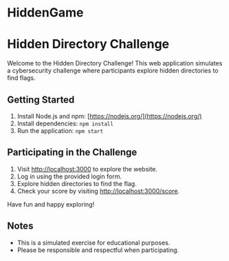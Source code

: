 # HiddenGame
# Hidden Directory Challenge

Welcome to the Hidden Directory Challenge! This web application simulates a cybersecurity challenge where participants explore hidden directories to find flags.

## Getting Started

1. Install Node.js and npm: [https://nodejs.org/](https://nodejs.org/)
2. Install dependencies: `npm install`
3. Run the application: `npm start`

## Participating in the Challenge

1. Visit [http://localhost:3000](http://localhost:3000) to explore the website.
2. Log in using the provided login form.
3. Explore hidden directories to find the flag.
4. Check your score by visiting [http://localhost:3000/score](http://localhost:3000/score).

Have fun and happy exploring!

## Notes

- This is a simulated exercise for educational purposes.
- Please be responsible and respectful when participating.
